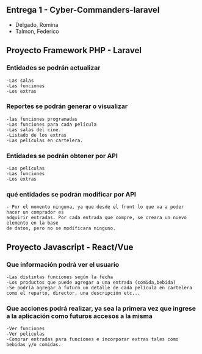 ## Entrega 1 - Cyber-Commanders-laravel
- Delgado, Romina
- Talmon, Federico

## Proyecto Framework PHP - Laravel
### Entidades se podrán actualizar
    -Las salas
    -Las funciones
    -Los extras
### Reportes se podrán generar o visualizar
    -las funciones programadas
    -Las funciones para cada película
    -Las salas del cine.
    -Listado de los extras
    -Las películas en cartelera.
### Entidades se podrán obtener por API
    -Las películas
    -Las funciones
    -Los extras
### qué entidades se podrán modificar por API
    - Por el momento ninguna, ya que desde el front lo que va a poder hacer un comprador es
    adquirir entradas. Por cada entrada que compre, se creara un nuevo elemento en la base
    de datos, pero no se modificara ninguno.
    
## Proyecto Javascript - React/Vue
### Que información podrá ver el usuario
    -Las distintas funciones según la fecha
    -Los productos que puede agregar a una entrada (comida,bebida)
    -Se podría agregar a futuro un detalle de cada película en cartelera como el reparto, director, una descripción etc...

### Que acciones podrá realizar, ya sea la primera vez que ingrese a la aplicación como futuros accesos a la misma
    -Ver funciones
    -Ver peliculas
    -Comprar entradas para funciones e incorporar extras tales como bebidas y/o comidas.
